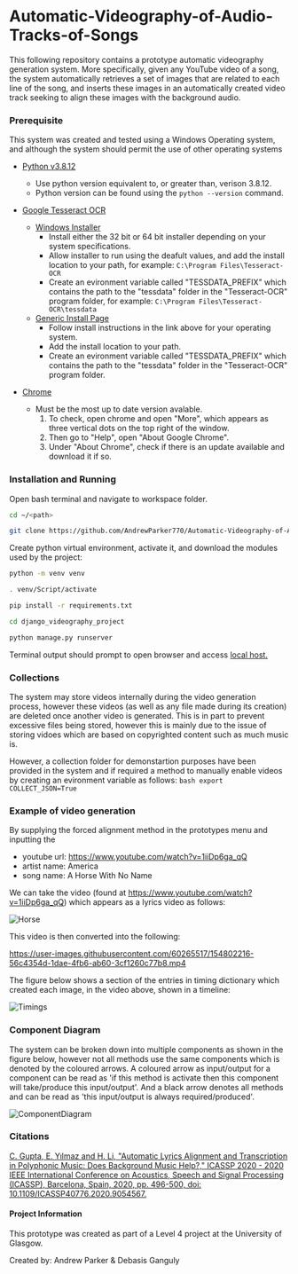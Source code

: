 # Automatic-Videography-of-Audio-Tracks-of-Songs

This following repository contains a prototype automatic videography generation system. More specifically, given any YouTube video of a song, the system automatically retrieves a set of images that are related to each line of the song, and inserts these images in an automatically created video track seeking to align these images with the background audio. 

### Prerequisite
This system was created and tested using a Windows Operating system, and although the system should permit the use of other operating systems 

* [Python v3.8.12](https://www.python.org/)
    * Use python version equivalent to, or greater than, verison 3.8.12.
    * Python version can be found using the ``` python --version ``` command.
* [Google Tesseract OCR](https://tesseract-ocr.github.io/tessdoc/Home.html)
    * [Windows Installer](https://github.com/UB-Mannheim/tesseract/wiki)
        * Install either the 32 bit or 64 bit installer depending on your system specifications.
        * Allow installer to run using the deafult values, and add the install location to your path, for example: ```C:\Program Files\Tesseract-OCR ```
        * Create an evironment variable called "TESSDATA_PREFIX" which contains the path to the "tessdata" folder in the "Tesseract-OCR" program folder, for example: ```C:\Program Files\Tesseract-OCR\tessdata```
    * [Generic Install Page](https://tesseract-ocr.github.io/tessdoc/Home.html)
        * Follow install instructions in the link above for your operating system.
        * Add the install location to your path.
        * Create an evironment variable called "TESSDATA_PREFIX" which contains the path to the "tessdata" folder in the "Tesseract-OCR" program folder.

* [Chrome](https://support.google.com/chrome/answer/95346?hl=en-GB&co=GENIE.Platform%3DDesktop)
    * Must be the most up to date version avalable.
        1. To check, open chrome and open "More", which appears as three vertical dots on the top right of the window.
        2. Then go to "Help", open "About Google Chrome".
        3. Under "About Chrome", check if there is an update available and download it if so.

### Installation and Running

Open bash terminal and navigate to workspace folder. 

```bash
cd ~/<path>
```
```bash
git clone https://github.com/AndrewParker770/Automatic-Videography-of-Audio-Tracks-of-Songs.git
```

Create python virtual environment, activate it, and download the modules used by the project:

```bash
python -m venv venv
```
```bash
. venv/Script/activate
```
```bash
pip install -r requirements.txt
```
```bash
cd django_videography_project
```
```bash
python manage.py runserver
```
Terminal output should prompt to open browser and access [local host.](http://127.0.0.1:8000/)


### Collections
The system may store videos internally during the video generation process, however these videos (as well as any file made during its creation) are deleted once another video is generated. This is in part to prevent excessive files being stored, however this is mainly due to the issue of storing vidoes which are based on copyrighted content such as much music is.

However, a collection folder for demonstartion purposes have been provided in the system and if required a method to manually enable videos by creating an evironment variable as follows:
```bash export COLLECT_JSON=True ```

### Example of video generation
By supplying the forced alignment method in the prototypes menu and inputting the 
* youtube url: https://www.youtube.com/watch?v=1iiDp6ga_qQ
* artist name: America
* song name: A Horse With No Name

We can take the video (found at https://www.youtube.com/watch?v=1iiDp6ga_qQ) which appears as a lyrics video as follows:

![Horse](https://user-images.githubusercontent.com/60265517/154803583-861308dd-34c4-4c5d-92e0-bccca53493e6.PNG)

This video is then converted into the following:

https://user-images.githubusercontent.com/60265517/154802216-56c4354d-1dae-4fb6-ab60-3cf1260c77b8.mp4

The figure below shows a section of the entries in timing dictionary which created each image, in the video above, shown in a timeline:

![Timings](https://user-images.githubusercontent.com/60265517/154803847-f448016f-33b3-474a-b07c-99e7c93bc10c.PNG)

### Component Diagram 
The system can be broken down into multiple components as shown in the figure below, however not all methods use the same components which is denoted by the coloured arrows. A coloured arrow as input/output for a component can be read as 'if this method is activate then this component will take/produce this input/output'. And a black arrow denotes all methods and can be read as 'this input/output is always required/produced'.

![ComponentDiagram](https://user-images.githubusercontent.com/60265517/154803188-cd2bf8f0-917e-4490-bb2e-e29786f19ee2.PNG)

### Citations

[C. Gupta, E. Yılmaz and H. Li, "Automatic Lyrics Alignment and Transcription in Polyphonic Music: Does Background Music Help?," ICASSP 2020 - 2020 IEEE International Conference on Acoustics, Speech and Signal Processing (ICASSP), Barcelona, Spain, 2020, pp. 496-500, doi: 10.1109/ICASSP40776.2020.9054567.](https://ieeexplore.ieee.org/document/9054567)

#### Project Information

This prototype was created as part of a Level 4 project at the University of Glasgow.

Created by: Andrew Parker & Debasis Ganguly

